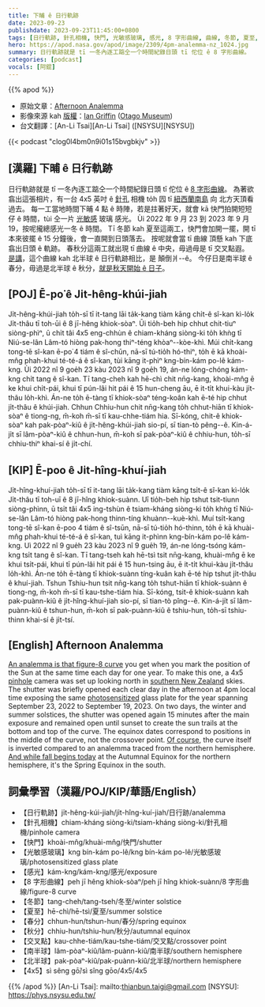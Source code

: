 ```yaml
---
title: 下晡 ê 日行軌跡
date: 2023-09-23
publishdate: 2023-09-23T11:45:00+0800
tags: [日行軌跡, 針孔相機, 快門, 光敏感玻璃, 感光, 8 字形曲線, 曲線, 冬節, 夏至, 春分, 秋分, 南半球, 北半球]
hero: https://apod.nasa.gov/apod/image/2309/4pm-analemma-nz_1024.jpg
summary: 日行軌跡就是 tī 一冬內逐工踮仝一个時間紀錄日頭 tī 佗位 ê 8 字形曲線。
categories: [podcast]
vocals: [阿錕]
---
```


{{% apod %}}

- 原始文章：[Afternoon Analemma](https://apod.nasa.gov/apod/ap230923.html)
- 影像來源 kah [版權][copyright]：[Ian Griffin](https://www.instagram.com/portobellopictures/) ([Otago Museum](https://otagomuseum.nz/))
- 台文翻譯：[An-Li Tsai][An-Li Tsai] ([NSYSU][NSYSU])

{{< podcast "clog0l4bm0n9i01s15bvgbkjv" >}}

## [漢羅] 下晡 ê 日行軌跡
日行軌跡就是 tī 一冬內逐工踮仝一个時間紀錄日頭 tī 佗位 ê [8 字形曲線][An analemma is that figure-8 curve]。
為著欲翕出這張相片，有一台 4x5 英吋 ê [針孔][pinhole] 相機 to̍h 囥 tī [紐西蘭南島][southern New Zealand] 向 北方天頂看過去。
每一工當地時間下晡 4 點 ê 時陣，若是拄著好天，就會 kā 快門拍開短短仔 ê 時間，tùi 仝一片 [光敏感][photosensitized] 玻璃 感光。
Ùi 2022 年 9 月 23 到 2023 年 9 月 19，按呢攏總感光一冬 ê 時間。
Tī 冬節 kah 夏至這兩工，快門會加開一擺，開 tī 本來彼擺 ê 15 分鐘後，會一直開到日頭落去。
按呢就會當 tī 曲線 頂懸 kah 下底 翕出日頭 ê 軌跡。
春秋分這兩工就出現 tī 曲線 ê 中央，毋過毋是 tī 交叉點遐。
[是講][Of course]，這个曲線 kah 北半球 ê 日行軌跡相比，是 顛倒爿--ê。
今仔日是南半球 ê 春分，毋過是北半球 ê 秋分，[就是秋天開始 ê 日子][And while fall begins today]。

## [POJ] Ē-po͘ ê Ji̍t-hêng-khúi-jiah
Ji̍t-hêng-khúi-jiah to̍h-sī tī it-tang lāi ta̍k-kang tiàm kāng chi̍t-ê sî-kan kì-lo̍k Ji̍t-thâu tī toh-ūi ê 8 jī-hêng khiok-sòaⁿ.
Ūi tio̍h-beh hip chhut chit-tiuⁿ siòng-phìⁿ, ū chi̍t tâi 4x5 eng-chhùn ê chiam-kháng siòng-ki to̍h khǹg tī Niú-se-lân Lâm-tó hiòng pak-hong thiⁿ-téng khòaⁿ--kòe-khì.
Múi chi̍t-kang tong-tē sî-kan ē-po͘ 4 tiám ê sî-chūn, nā-sī tú-tio̍h hó-thiⁿ, to̍h ē kā khoài-mn̂g phah-khui té-té-á ê sî-kan, tùi kāng it-phìⁿ kng-bín-kám po-lê kám-kng.
Ùi 2022 nî 9 goe̍h 23 kàu 2023 nî 9 goe̍h 19, án-ne lóng-chóng kám-kng chi̍t tang ê sî-kan.
Tī tang-cheh kah hē-chì chit nn̄g-kang, khoài-mn̂g ē ke khui chi̍t-pái, khui tī pún-lâi hit pái ê 15 hun-cheng āu, ē it-ti̍t khui-kàu ji̍t-thâu lo̍h-khì.
Án-ne to̍h ē-tàng tī khiok-sòaⁿ téng-koân kah ē-té hip chhut ji̍t-thâu ê khúi-jiah.
Chhun Chhiu-hun chit nn̄g-kang to̍h chhut-hiān tī khiok-sòaⁿ ê tiong-ng, m̄-koh m̄-sī tī kau-chhe-tiám hia.
Sī-kóng, chit-ê khiok-sòaⁿ kah pak-pòaⁿ-kiû ê ji̍t-hêng-khúi-jiah sio-pí, sī tian-tò pêng--ê.
Kin-á-ji̍t sī lâm-pòaⁿ-kiû ê chhun-hun, m̄-koh sī pak-pòaⁿ-kiû ê chhiu-hun, to̍h-sī chhiu-thiⁿ khai-sí ê ji̍t-chí.

## [KIP] Ē-poo ê Ji̍t-hîng-khuí-jiah
Ji̍t-hîng-khuí-jiah to̍h-sī tī it-tang lāi ta̍k-kang tiàm kāng tsi̍t-ê sî-kan kì-lo̍k Ji̍t-thâu tī toh-uī ê 8 jī-hîng khiok-suànn.
Uī tio̍h-beh hip tshut tsit-tiunn siòng-phìnn, ū tsi̍t tâi 4x5 ing-tshùn ê tsiam-kháng siòng-ki to̍h khǹg tī Niú-se-lân Lâm-tó hiòng pak-hong thinn-tíng khuànn--kuè-khì.
Muí tsi̍t-kang tong-tē sî-kan ē-poo 4 tiám ê sî-tsūn, nā-sī tú-tio̍h hó-thinn, to̍h ē kā khuài-mn̂g phah-khui té-té-á ê sî-kan, tuì kāng it-phìnn kng-bín-kám po-lê kám-kng.
Uì 2022 nî 9 gue̍h 23 kàu 2023 nî 9 gue̍h 19, án-ne lóng-tsóng kám-kng tsi̍t tang ê sî-kan.
Tī tang-tseh kah hē-tsì tsit nn̄g-kang, khuài-mn̂g ē ke khui tsi̍t-pái, khui tī pún-lâi hit pái ê 15 hun-tsing āu, ē it-ti̍t khui-kàu ji̍t-thâu lo̍h-khì.
Án-ne to̍h ē-tàng tī khiok-suànn tíng-kuân kah ē-té hip tshut ji̍t-thâu ê khuí-jiah.
Tshun Tshiu-hun tsit nn̄g-kang to̍h tshut-hiān tī khiok-suànn ê tiong-ng, m̄-koh m̄-sī tī kau-tshe-tiám hia.
Sī-kóng, tsit-ê khiok-suànn kah pak-puànn-kiû ê ji̍t-hîng-khuí-jiah sio-pí, sī tian-tò pîng--ê.
Kin-á-ji̍t sī lâm-puànn-kiû ê tshun-hun, m̄-koh sī pak-puànn-kiû ê tshiu-hun, to̍h-sī tshiu-thinn khai-sí ê ji̍t-tsí.

## [English] Afternoon Analemma
[An analemma is that figure-8 curve][An analemma is that figure-8 curve] you get when you mark the position of the Sun at the same time each day for one year.
To make this one, a 4x5 [pinhole][pinhole] camera was set up looking north in [southern New Zealand][southern New Zealand] skies.
The shutter was briefly opened each clear day in the afternoon at 4pm local time exposing the same [photosensitized][photosensitized] glass plate for the year spanning September 23, 2022 to September 19, 2023.
On two days, the winter and summer solstices, the shutter was opened again 15 minutes after the main exposure and remained open until sunset to create the sun trails at the bottom and top of the curve.
The equinox dates correspond to positions in the middle of the curve, not the crossover point.
[Of course][Of course], the curve itself is inverted compared to an analemma traced from the northern hemisphere.
[And while fall begins today][And while fall begins today] at the Autumnal Equinox for the northern hemisphere, it's the Spring Equinox in the south.

## 詞彙學習（漢羅/POJ/KIP/華語/English）
- 【日行軌跡】ji̍t-hêng-kúi-jiah/ji̍t-hîng-kuí-jiah/日行跡/analemma
- 【針孔相機】chiam-kháng siòng-ki/tsiam-kháng siòng-ki/針孔相機/pinhole camera
- 【快門】khoài-mn̂g/khuài-mn̂g/快門/shutter
- 【光敏感玻璃】kng bín-kám po-lê/kng bín-kám po-lê/光敏感玻璃/photosensitized glass plate
- 【感光】kám-kng/kám-kng/感光/exposure
- 【8 字形曲線】peh jī hêng khiok-sòaⁿ/peh jī hîng khiok-suànn/8 字形曲線/figure-8 curve
- 【冬節】tang-cheh/tang-tseh/冬至/winter solstice
- 【夏至】hē-chì/hē-tsì/夏至/summer solstice
- 【春分】chhun-hun/tshun-hun/春分/spring equinox
- 【秋分】chhiu-hun/tshiu-hun/秋分/autumnal equinox
- 【交叉點】kau-chhe-tiám/kau-tshe-tiám/交叉點/crossover point
- 【南半球】lâm-pòaⁿ-kiû/lâm-puànn-kiû/南半球/southern hemisphere
- 【北半球】pak-pòaⁿ-kiû/pak-puànn-kiû/北半球/northern hemisphere
- 【4x5】sì sêng gō͘/sì sîng gōo/4x5/4x5

{{% /apod %}}
[An-Li Tsai]: mailto:thianbun.taigi@gmail.com
[NSYSU]: https://phys.nsysu.edu.tw/

[copyright]: https://apod.nasa.gov/apod/fap/lib/about_apod.html#srapply
[License]: https://creativecommons.org/licenses/by/2.0/

[An analemma is that figure-8 curve]:https://en.wikipedia.org/wiki/Analemma#As_seen_from_Earth
[pinhole]:https://apod.nasa.gov/apod/ap220702.html
[southern New Zealand]:https://apod.nasa.gov/apod/ap221021.html
[photosensitized]:https://apod.nasa.gov/apod/ap210102.html
[Of course]:https://en.wikipedia.org/wiki/Analemma#Seen_from_other_planets
[And while fall begins today]:https://solarsystem.nasa.gov/resources/749/seeing-equinoxes-and-solstices-from-space/
